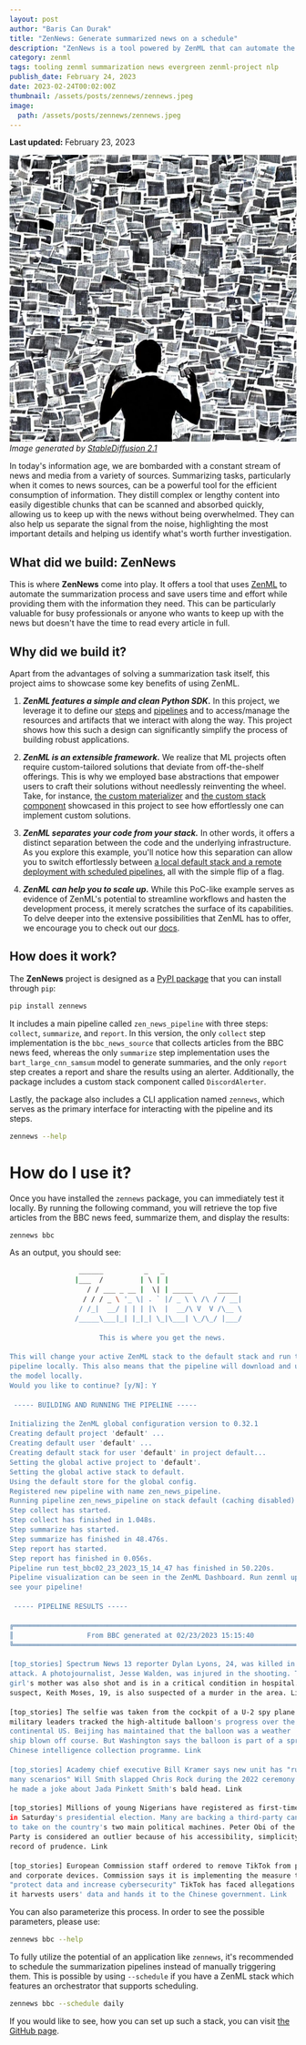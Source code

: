 ```yaml
---
layout: post
author: "Baris Can Durak"
title: "ZenNews: Generate summarized news on a schedule"
description: "ZenNews is a tool powered by ZenML that can automate the summarization of news sources and save you time and effort while providing you with the information you need."
category: zenml
tags: tooling zenml summarization news evergreen zenml-project nlp
publish_date: February 24, 2023
date: 2023-02-24T00:02:00Z
thumbnail: /assets/posts/zennews/zennews.jpeg
image:
  path: /assets/posts/zennews/zennews.jpeg
---
```


**Last updated:** February 23, 2023

![](/assets/posts/zennews/zennews.jpeg)
*Image generated by [StableDiffusion 2.1](https://huggingface.co/stabilityai/stable-diffusion-2-1)*

In today's information age, we are bombarded with a constant stream of news 
and media from a variety of sources. Summarizing tasks, particularly when it 
comes to news sources, can be a powerful tool for the efficient consumption of 
information. They distill complex or lengthy content into easily 
digestible chunks that can be scanned and absorbed quickly, allowing us to 
keep up with the news without being overwhelmed. They can also help us separate 
the signal from the noise, highlighting the most important details and helping 
us identify what's worth further investigation. 

## What did we build: ZenNews

This is where **ZenNews** come into play. It offers a tool that uses 
[ZenML](https://zenml.io/home) to automate the summarization process and save 
users time and effort while providing them with the information they need. 
This can be particularly valuable for busy professionals or anyone who wants 
to keep up with the news but doesn't have the time to read every article in 
full.

## Why did we build it?

Apart from the advantages of solving a summarization task itself, this 
project aims to showcase some key benefits of using ZenML.

1. **_ZenML features a simple and clean Python SDK._** In this project, we 
leverage it to define our [steps](https://github.com/zenml-io/zenml-projects/tree/main/zen-news-summarization/src/zennews/steps) 
and [pipelines](https://github.com/zenml-io/zenml-projects/blob/main/zen-news-summarization/src/zennews/pipelines/zen_news_pipeline.py) 
and to access/manage the resources and artifacts that we interact with along 
the way. This project shows how this such a design can significantly simplify 
the process of building robust applications.

2. **_ZenML is an extensible framework._** We realize that ML projects often 
require custom-tailored solutions that deviate from off-the-shelf offerings. 
This is why we employed base abstractions that empower users to craft their 
solutions without needlessly reinventing the wheel. Take, for instance, [the 
custom materializer](https://github.com/zenml-io/zenml-projects/blob/main/zen-news-summarization/src/zennews/materializers/article_materializer.py) 
and [the custom stack component](https://github.com/zenml-io/zenml-projects/blob/main/zen-news-summarization/src/zennews/alerter/discord_alerter.py) 
showcased in this project to see how effortlessly one can implement custom 
solutions.

3. **_ZenML separates your code from your stack._** In other words, it offers a 
distinct separation between the code and the underlying infrastructure. As you 
explore this example, you'll notice how this separation can allow you to switch 
effortlessly between [a local default stack and a remote deployment with 
scheduled pipelines](https://github.com/zenml-io/zenml-projects/tree/main/zen-news-summarization#-switching-to-scheduled-pipelines-with-vertex), 
all with the simple flip of a flag. 

4. **_ZenML can help you to scale up._** While this PoC-like example serves as 
evidence of ZenML's potential to streamline workflows and hasten the development 
process, it merely scratches the surface of its capabilities. To delve deeper 
into the extensive possibilities that ZenML has to offer, we encourage you to 
check out our [docs](https://docs.zenml.io/getting-started/introduction).

## How does it work?

The **ZenNews** project is designed as a 
[PyPI package](https://pypi.org/project/zennews/)
that you can install through `pip`:

```bash
pip install zennews
```

It includes a main pipeline called `zen_news_pipeline` with three steps: 
`collect`, `summarize`, and `report`. In this version, the only `collect` step 
implementation is the `bbc_news_source` that collects articles from the BBC 
news feed, whereas the only `summarize` step implementation uses the 
`bart_large_cnn_samsum` model to generate summaries, and the only `report` step 
creates a report and share the results using an alerter. Additionally, the 
package includes a custom stack component called `DiscordAlerter`.

Lastly, the package also includes a CLI application named `zennews`, which 
serves as the primary interface for interacting with the pipeline and its steps.

```bash
zennews --help 
```

# How do I use it?

Once you have installed the `zennews` package, you can immediately test it 
locally. By running the following command, you will retrieve the top five 
articles from the BBC news feed, summarize them, and display the results:

```bash
zennews bbc
```

As an output, you should see:

```bash
                 ______          _   _                   
                |___  /         | \ | |                  
                   / / ___ _ __ |  \| | _____      _____ 
                  / / / _ \ '_ \| . ` |/ _ \ \ /\ / / __|
                 / /_|  __/ | | | |\  |  __/\ V  V /\__ \
                /_____\___|_| |_|_| \_|\___| \_/\_/ |___/
                                                                               
                      This is where you get the news.
         
This will change your active ZenML stack to the default stack and run the 
pipeline locally. This also means that the pipeline will download and utilize 
the model locally.
Would you like to continue? [y/N]: Y

 ----- BUILDING AND RUNNING THE PIPELINE ----- 

Initializing the ZenML global configuration version to 0.32.1
Creating default project 'default' ...
Creating default user 'default' ...
Creating default stack for user 'default' in project default...
Setting the global active project to 'default'.
Setting the global active stack to default.
Using the default store for the global config.
Registered new pipeline with name zen_news_pipeline.
Running pipeline zen_news_pipeline on stack default (caching disabled)
Step collect has started.
Step collect has finished in 1.048s.
Step summarize has started.
Step summarize has finished in 48.476s.
Step report has started.
Step report has finished in 0.056s.
Pipeline run test_bbc02_23_2023_15_14_47 has finished in 50.220s.
Pipeline visualization can be seen in the ZenML Dashboard. Run zenml up to 
see your pipeline!

 ----- PIPELINE RESULTS ----- 

╔═════════════════════════════════════════════════════════════════════════════╗
║                  From BBC generated at 02/23/2023 15:15:40                  ║
╚═════════════════════════════════════════════════════════════════════════════╝

[top_stories] Spectrum News 13 reporter Dylan Lyons, 24, was killed in the 
attack. A photojournalist, Jesse Walden, was injured in the shooting. The 
girl's mother was also shot and is in a critical condition in hospital. The 
suspect, Keith Moses, 19, is also suspected of a murder in the area. Link                                                                                                                                  

[top_stories] The selfie was taken from the cockpit of a U-2 spy plane as 
military leaders tracked the high-altitude balloon's progress over the 
continental US. Beijing has maintained that the balloon was a weather   
ship blown off course. But Washington says the balloon is part of a sprawling 
Chinese intelligence collection programme. Link                                                                                            

[top_stories] Academy chief executive Bill Kramer says new unit has "run 
many scenarios" Will Smith slapped Chris Rock during the 2022 ceremony after 
he made a joke about Jada Pinkett Smith's bald head. Link          

[top_stories] Millions of young Nigerians have registered as first-time voters 
in Saturday's presidential election. Many are backing a third-party candidate 
to take on the country's two main political machines. Peter Obi of the Labour 
Party is considered an outlier because of his accessibility, simplicity and his 
record of prudence. Link                                                                                               

[top_stories] European Commission staff ordered to remove TikTok from phones 
and corporate devices. Commission says it is implementing the measure to 
"protect data and increase cybersecurity" TikTok has faced allegations that 
it harvests users' data and hands it to the Chinese government. Link  
```
You can also parameterize this process. In order to see the possible 
parameters, please use:

```bash
zennews bbc --help
```

To fully utilize the potential of an application like `zennews`, it's 
recommended to schedule the summarization pipelines instead of manually 
triggering them. This is possible by using `--schedule` if you have a ZenML 
stack which features an orchestrator that supports scheduling. 

```bash
zennews bbc --schedule daily
```

If you would like to see, how you can set up such a stack, you can visit [the
GitHub page](https://github.com/zenml-io/zenml-projects/tree/main/zen-news-summarization).

